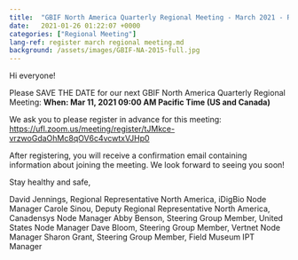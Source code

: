 ```yaml
---
title:  "GBIF North America Quarterly Regional Meeting - March 2021 - Register!"
date:   2021-01-26 01:22:07 +0000
categories: ["Regional Meeting"]
lang-ref: register march regional meeting.md
background: /assets/images/GBIF-NA-2015-full.jpg
---
```

Hi everyone!

Please SAVE THE DATE for our next GBIF North America Quarterly Regional Meeting:
**When: Mar 11, 2021 09:00 AM Pacific Time (US and Canada)**

We ask you to please register in advance for this meeting:
https://ufl.zoom.us/meeting/register/tJMkce-vrzwoGdaOhMc8qOV6c4vcwtxVJHp0 

After registering, you will receive a confirmation email containing information about joining the meeting. We look forward to seeing you soon!

Stay healthy and safe,

David Jennings, Regional Representative North America, iDigBio Node Manager
Carole Sinou, Deputy Regional Representative North America, Canadensys Node Manager
Abby Benson, Steering Group Member, United States Node Manager
Dave Bloom, Steering Group Member, Vertnet Node Manager
Sharon Grant, Steering Group Member, Field Museum IPT Manager
